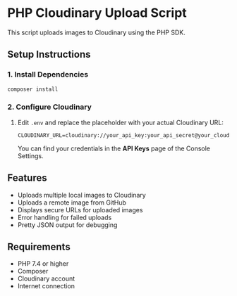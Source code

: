 # PHP Cloudinary Upload Script

This script uploads images to Cloudinary using the PHP SDK.

## Setup Instructions

### 1. Install Dependencies
```bash
composer install
```

### 2. Configure Cloudinary

1. Edit `.env` and replace the placeholder with your actual Cloudinary URL:
   ```
   CLOUDINARY_URL=cloudinary://your_api_key:your_api_secret@your_cloud_name
   ```

   You can find your credentials in the **API Keys** page of the Console Settings.

## Features
- Uploads multiple local images to Cloudinary
- Uploads a remote image from GitHub
- Displays secure URLs for uploaded images
- Error handling for failed uploads
- Pretty JSON output for debugging

## Requirements
- PHP 7.4 or higher
- Composer
- Cloudinary account
- Internet connection 